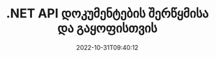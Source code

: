 ---
############################# Static ############################
layout: "product"
date: 2022-10-31T09:40:12
draft: false

product: "Merger"
product_tag: "merger"
platform: ".NET"
platform_tag: "net"

############################# Head ############################
head_title: "C# .NET Document Merging API | შეუთავსეთ და გაყავით PDF Word Excel EPUB"
head_description: "C# .NET დოკუმენტის გაერთიანების API-ს გაერთიანება, გაყოფა, გაცვლა ან წაშლა დოკუმენტის გვერდებიდან PDF, Microsoft Word, Excel, პრეზენტაციები, Visio და გამოსახულების ფორმატები."

############################# Header ############################
title: ".NET API დოკუმენტების შერწყმისა და გაყოფისთვის"
description: "API .NET აპლიკაციებში დოკუმენტების, სლაიდების და დიაგრამების გაერთიანების, გაყოფის, გაცვლა-გამოცვლის, ამოჭრის ან წასაშლელად."
button:
    enable: true

############################# SubMenu ############################
submenu:
    enable: true
    
    left:
        img_alt: "GroupDocs.Merger for .NET"
        image: "https://www.groupdocs.cloud/templates/groupdocs/images/product-logos/groupdocs-merger-net.png"
        product: "GroupDocs.Merger"
        platform: ".NET"

    middle:
        button:
            # button loop
            - link: "#overview"
              text: "მიმოხილვა"

            # button loop
            - link: "#features"
              text: "მახასიათებლები"

            # button loop
            - link: "#support"
              text: "მხარდაჭერა"

            # button loop
            - link: "https://products.groupdocs.app/merger"
              text: "ცოცხალი დემო"

            # button loop
            - link: "https://purchase.groupdocs.com/pricing/merger/net"
              text: "ფასი"

    right:
        link_download: "https://downloads.groupdocs.com/merger"
        link_learn: "https://docs.groupdocs.com/merger/net/"
        link_buy: "https://purchase.groupdocs.com"

############################# Overview ############################
overview:
    enable: true
    content: |
      GroupDocs.Merger .NET-ისთვის, გეხმარებათ სწრაფად განავითაროთ უმაღლესი კლასის ბიზნეს აპლიკაციები C#, ASP.NET და სხვა .NET ტექნოლოგიებში. კოდის მხოლოდ რამდენიმე სტრიქონი საშუალებას მისცემს თქვენს .NET აპლიკაციებს გააერთიანონ, გაიყოს, გადააკეთონ, შეცვალონ და ამოიღონ ერთი გვერდი ან დოკუმენტის გვერდების, სლაიდების, სურათების ან დიაგრამების კოლექცია. შეასრულეთ ეს ოპერაციები უსაფრთხო ფაილებზე ცნობილი და უცნობი ფაილის ფორმატების პაროლით დაცვის დაყენებით ან წაშლით.  

      .NET-ისთვის GroupDocs.Merger-ის გამოყენებით შეგიძლიათ შეასრულოთ გაერთიანება; გაყოფა და სხვა დაკავშირებული ოპერაციები ცალკეულ დოკუმენტებზე, ასევე დოკუმენტების პარტიაზე. პროგრამულად შეკერეთ ყველა პოპულარული ფორმატის ფაილები, როგორიცაა Microsoft Word, Excel, PowerPoint, Visio, OpenDocument, PDF, XPS, TXT, CSV, eBook და გამოსახულების ფორმატები.
    tabs:
      enable: true
      
      ## TAB ONE ##
      tab_one:
        description: |
          ქვემოთ მოცემულია GroupDocs.Merger-ის მიმოხილვა .NET-ისთვის:
      
        left:
          enable: true
          icon: "fab fa-html5"
          title: "დოკუმენტური ოპერაციები"
          content: |
            * გვერდის რიგის შეცვლა
            * გვერდების წაშლა ან წაშლა
            * დოკუმენტის გაყოფა ან გატეხვა
            * შეცვალეთ ან შეაერთეთ ნებისმიერი ორი გვერდი
            * ერთი ან რამდენიმე გვერდის მორთვა
            * შეუერთდით მრავალ დოკუმენტს
        
        right:
          enable: true
          icon: "fab fa-html5"
          title: "უსაფრთხოების ოპერაციები"
          content: |
            * დოკუმენტის უსაფრთხოების დაყენება
            * შეამოწმეთ დოკუმენტის უსაფრთხოების სტატუსი
            * დააყენეთ დოკუმენტის პაროლი
            * დოკუმენტის პაროლის განახლება
            * დოკუმენტის პაროლის წაშლა
      
      ## TAB TWO ##
      tab_two:
        description: |
          GroupDocs.Merger for .NET მხარს უჭერს შემდეგი [დოკუმენტის ფაილის ფორმატების](https://docs.groupdocs.com/merger/net/supported-document-formats/):

        left:
          enable: true
          table:
            # table loop
            - title: "Microsoft Office"
              content: |
                * **Word:** DOC, DOCX, DOCM, DOT, DOTX, DOTM, RTF, TXT
                * **Excel:** XLS, XLSX, XLSM, XLSB, XLTM, XLT, XLTM, XLTX, XLAM, SXC, SpreadsheetML
                * ** PowerPoint:** PPT, PPTX, PPS, PPSX, PPSM, POT, POTM, POTX, PPTM
                * ** OneNote: ** ONE

        right:
          enable: true
          table:
            # table loop
            - title: "OpenDocument და სხვა ფორმატები"
              content: |
                * ** ღია დოკუმენტის ფორმატები **: ODT, OTT, ODP, OTP, ODS
                * ** ფიქსირებული განლაგება **: PDF, XPS
                * ** სურათები **: BMP, PNG, TIFF
                * **ვებ**: HTML, MHT, MHTML
                * **ტექსტი**: TXT, CSV, TSV
                * ** LaTex **: TEX
                * ** ელექტრონული წიგნი **: EPUB

      ## TAB THREE ##
      tab_three:
        description: |
          GroupDocs.Merger for .NET მხარს უჭერს შემდეგი ოპერაციული სისტემების, Frameworks და პაკეტის მენეჯერებს:
        
        left:
          enable: true
          table:
            # table loop
            - icon: "fab fa-windows"
              title: "Ოპერატიული სისტემა"
              content: |
                * Windows Desktop
                * Windows სერვერი
                * Windows Azure
                * Linux

            # table loop
            - icon: "fas fa-code"
              title: "მხარდაჭერილი ჩარჩოები"
              content: |
                * .NET Framework 2.0 ან უფრო მაღალი
                * Mono Framework 1.2 ან უფრო მაღალი
                * .NET სტანდარტი 2.0
                * .NET Core 2.0

        right:
          enable: true
          table:
            # table loop
            - icon: "fas fa-box"
              title: "პაკეტის მენეჯერი"
              content: |
                * NuGet

            # table loop
            - icon: "fas fa-tools"
              title: "განვითარების გარემო"
              content: |
                * Microsoft Visual Studio
                * Xamarin.Android
                * Xamarin.IOS
                * Xamarin.Mac
                * MonoDevelop

############################# Features ############################
features:
    enable: true
    title: "GroupDocs.Merger .NET ფუნქციებისთვის"

    feature:
      # feature loop
      - icon: "fas fa-copy"
        content: "გააერთიანეთ და შეაერთეთ მრავალი გვერდი, სლაიდი და დიაგრამა ერთ დოკუმენტში"
       
      # feature loop
      - icon: "fas fa-eye"
        content: "დიდი დოკუმენტების დაყოფა და დაყოფა მრავალ პატარა ფაილად"

      # feature loop
      - icon: "fas fa-bolt"
        content: "გვერდების, სლაიდების ან დიაგრამების გადაწყობა, შერწყმა და რეორგანიზაცია"
      
      # feature loop
      - icon: "fas fa-file-powerpoint"
        content: "შეცვალეთ და გაცვალეთ ორი გვერდი, სლაიდი ან დიაგრამა ერთმანეთთან დოკუმენტში"

      # feature loop
      - icon: "fas fa-code"
        content: "დოკუმენტის მორთვა კონკრეტული გვერდების, სლაიდების ან დიაგრამების წაშლით"

      # feature loop
      - icon: "fas fa-cloud"
        content: "ამოიღეთ გვერდების, სლაიდების ან დიაგრამების ერთი ან კოლექცია"

      # feature loop
      - icon: "fas fa-remove-format"
        content: "შეაერთეთ დიდი რაოდენობით დოკუმენტები ჯგუფურად"

      # feature loop
      - icon: "fas fa-comment-slash"
        content: "პროგრამულად შეამოწმეთ, არის თუ არა დოკუმენტი დაცული პაროლით"

      # feature loop
      - icon: "fas fa-location-arrow"
        content: "დააყენეთ, გადატვირთეთ და წაშალეთ ცნობილი და უცნობი დოკუმენტის ფორმატების პაროლი"

      # feature loop
      - icon: "fas fa-border-all"
        content: "მხარდაჭერილი ფაილის ფორმატების სიის მოძიება – ტექსტის გაყოფა და შეერთება (ERR) ჟურნალის ფაილის ფორმატი"

      # feature loop
      - icon: "fas fa-wrench"
        content: "გვერდების როტაცია და ცნობილი და უცნობი ფორმატების გვერდის ორიენტაციის შეცვლა"

      # feature loop
      - icon: "fas fa-columns"
        content: "შეუთავსეთ სხვადასხვა ფორმატის მრავალი ფაილი DOC, DOCX და XPS"

      # feature loop
      - icon: "fas fa-file-word"
        content: "დიდი ტექსტური ფაილების დაყოფა ხაზების ნომრებით"

      # feature loop
      - icon: "fas fa-envelope"
        content: "მიიღეთ დოკუმენტის გვერდებისა და დიაგრამების ოჯახის ფორმატების გამოსახულების წარმოდგენები"

      # feature loop
      - icon: "fas fa-print"
        content: "შეუერთდით სურათებს ფონის ფერით შავი გამოსახულების ცარიელი სივრცისთვის"

      # feature loop
      - icon: "fas fa-file-archive"
        content: "შეაერთეთ სხვადასხვა ტიპის დოკუმენტები (DOC, XLS, PPT და ა.შ.) ერთ PDF ფაილში"

      # feature loop
      - icon: "fas fa-lock"
        content: "მარტივად შემოიტანეთ OLE ობიექტები Microsoft Word-ში, Excel-ში, პრეზენტაციასა და OpenDocument ფაილის ტიპებში"

      # feature loop
      - icon: "fas fa-file-code"
        content: "დაამატეთ სხვა დოკუმენტები დიაგრამის გვერდზე OLE ობიექტების მეშვეობით"

    more_feature:
      # more_feature_loop
      - title: "წაშალეთ სასურველი გვერდები დოკუმენტებიდან"
        content: |
          GroupDocs.Merger for .NET API დაგეხმარებათ წაშალოთ არასასურველი გვერდები თქვენი დოკუმენტიდან.
      
      # more_feature_loop
      - title: "გამოიყენეთ ტრანსფორმაცია გამოტანილ გამოსავალზე"
        content: "თქვენ შეგიძლიათ შეასრულოთ სხვადასხვა ტრანსფორმაციები გამოტანილ დოკუმენტში GroupDocs.Merger-ის გამოყენებით .NET API-სთვის. ტრანსფორმაციის ეს ოფციები გაძლევთ კონტროლს, თუ როგორ წარმოადგენთ გამოტანილ გამომავალს ჩვენებისთვის. ხელმისაწვდომი ტრანსფორმაციებია, გვერდის ბრუნვის ვარიანტი, გვერდის გადაკვეთის ვარიანტი და ტექსტის წყლის ნიშნის გამოყენება."

      # more_feature_loop
      - title: "შეამოწმეთ უცნობი დოკუმენტის ფორმატის პაროლი"
        content: "GroupDocs.Merger for .NET API გაძლევთ საშუალებას შეამოწმოთ დოკუმენტის პაროლი, რომლის ფორმატიც უცნობია."

############################# Support ############################
support:
    enable: true

############################# Solutions ############################
solutions:
    enable: true
    title: "GroupDocs.Merger გთავაზობთ დოკუმენტების გაერთიანების API-ებს განვითარების სხვა პოპულარულ გარემოში"

    solution:
        # solution loop
        - img_alt: "GroupDocs.Merger Java-სთვის"
          image: "https://www.groupdocs.cloud/templates/groupdocs/images/product-logos/groupdocs-merger-java.png"
          product: "GroupDocs.Merger"
          platform: "Java"
          link: "/merger/java/"

############################# Back to top ###############################
back_to_top:
  enable: true
---